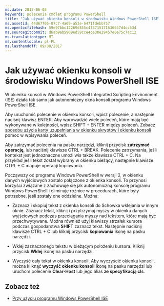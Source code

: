 ```yaml
---
ms.date: 2017-06-05
keywords: polecenia cmdlet programu PowerShell
title: "Jak używać okienku konsoli w środowisku Windows PowerShell ISE"
ms.assetid: 44d67705-87c7-4a69-a53e-6471fdebb757
ms.openlocfilehash: 59e97bbc12269d855c4f3715171636647d4cc634
ms.sourcegitcommit: d6ab9ab5909ed59cce4ce30e29457e0e75c7ac12
ms.translationtype: MT
ms.contentlocale: pl-PL
ms.lasthandoff: 09/08/2017
---
```

# <a name="how-to-use-the-console-pane-in-the-windows-powershell-ise"></a>Jak używać okienku konsoli w środowisku Windows PowerShell ISE
W okienku konsoli w Windows PowerShell Integrated Scripting Environment (ISE) działa tak samo jak autonomiczny okna konsoli programu Windows PowerShell ISE.

Aby uruchomić polecenie w okienku konsoli, wpisz polecenie, a następnie naciśnij klawisz ENTER. Aby wprowadzić wiele poleceń, które mają być wykonywane w kolejności, wpisz SHIFT + ENTER między poleceń. Zobacz [sposobu użycia karty uzupełniania w okienku skryptów i okienku konsoli](How-to-Use-Tab-Completion-in-the-Script-Pane-and-Console-Pane.md) pomoc w wpisywania poleceń.

Aby zatrzymać polecenia na pasku narzędzi, kliknij przycisk **zatrzymać operację**, lub naciśnij klawisze CTRL + BREAK. Polecenie zatrzymania, jeśli kontekst jest jednoznaczne umożliwia także klawisze CTRL + C. Na przykład jeśli tekst został wybrany w okienku bieżący, następnie klawisze CTRL + C mapuje operacji kopiowania.

Począwszy od programu Windows PowerShell w wersji 3, w okienku danych wyjściowych zostało połączone z okienka konsoli. To przynosi korzyści związane z zachowuje się jak autonomiczną konsolę programu Windows PowerShell i eliminuje różnice w procedurach, które były potrzebne, jeśli zostały one oddzielne. Można:

- Zaznacz i skopiuj tekst z okienka konsoli do Schowka wklejania w innym oknie. Zaznacz tekst, kliknij i przytrzymaj myszy w okienku danych wyjściowych podczas przeciągania myszy nad tekstem, które mają być przechwytywane. Można również użyj klawiszy strzałek kursora podczas gospodarstwa **SHIFT** zaznacz tekst. Następnie naciśnij klawisze CTRL + C lub kliknij przycisk **kopiowania** ikonę na pasku narzędzi.

- Wklej zaznaczonego tekstu w bieżącym położeniu kursora. Kliknij przycisk **Wklej** ikonę na pasku narzędzi.

- Wyczyść cały tekst w okienku konsoli. Aby wyczyścić okienku konsoli, można kliknąć **wyczyść okienku konsoli** ikonę na pasku narzędzi lub uruchom polecenie **Clear-Host** lub jego alias **ze specyfikacją cls**.

## <a name="see-also"></a>Zobacz też
- [Przy użyciu programu Windows PowerShell ISE](Using-the-Windows-PowerShell-ISE.md)

